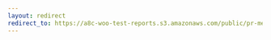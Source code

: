 ```yaml
---
layout: redirect
redirect_to: https://a8c-woo-test-reports.s3.amazonaws.com/public/pr-merge/44215/e2e/index.html
---
```

